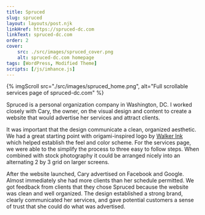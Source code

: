 ```yaml
---
title: Spruced
slug: spruced
layout: layouts/post.njk
linkHref: https://spruced-dc.com
linkText: spruced-dc.com
order: 2
cover:
    src: ./src/images/spruced_cover.png
    alt: spruced-dc.com homepage
tags: [WordPress, Modified Theme]
scripts: [/js/imhance.js]
---
```

{% imgScroll src="./src/images/spruced_home.png", alt="Full scrollable services page of spruced-dc.com" %}

Spruced is a personal organization company in Washington, DC. I worked closely with Cary, the owner, on the visual design and content to create a website that would advertise her services and attract clients.

It was important that the design communicate a clean, organized aesthetic. We had a great starting point with origami-inspired logo by [Walker Ink](https://walkerinkworks.com/) which helped establish the feel and color scheme. For the services page, we were able to the simplify the process to three easy to follow steps. When combined with stock photography it could be arranged nicely into an alternating 2 by 3 grid on larger screens.

After the website launched, Cary advertised on Facebook and Google. Almost immediately she had more clients than her schedule permitted. We got feedback from clients that they chose Spruced because the website was clean and well organized. The design established a strong brand, clearly communicated her services, and gave potential customers a sense of trust that she could do what was advertised.